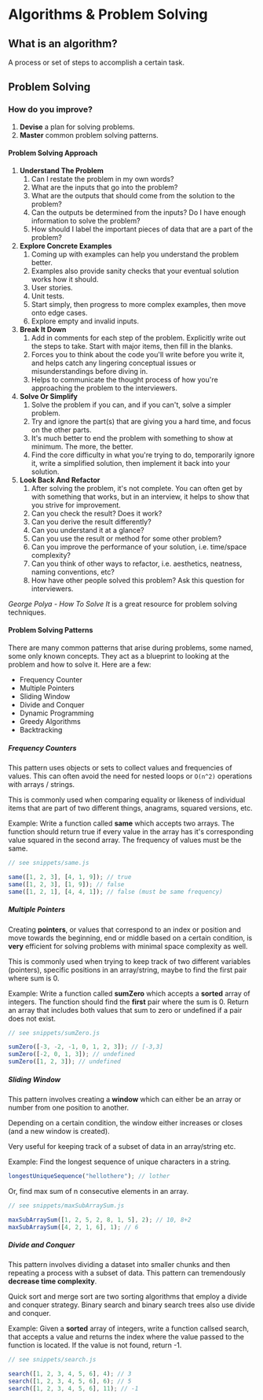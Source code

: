 # Algorithms & Problem Solving

## What is an algorithm?

A process or set of steps to accomplish a certain task.

## Problem Solving

### How do you improve?

1. **Devise** a plan for solving problems.
2. **Master** common problem solving patterns.

#### Problem Solving Approach

1. **Understand The Problem**
   1. Can I restate the problem in my own words?
   2. What are the inputs that go into the problem?
   3. What are the outputs that should come from the solution to the problem?
   4. Can the outputs be determined from the inputs? Do I have enough information to solve the problem?
   5. How should I label the important pieces of data that are a part of the problem?
2. **Explore Concrete Examples**
   1. Coming up with examples can help you understand the problem better.
   2. Examples also provide sanity checks that your eventual solution works how it should.
   3. User stories.
   4. Unit tests.
   5. Start simply, then progress to more complex examples, then move onto edge cases.
   6. Explore empty and invalid inputs.
3. **Break It Down**
   1. Add in comments for each step of the problem. Explicitly write out the steps to take. Start with major items, then fill in the blanks.
   2. Forces you to think about the code you'll write before you write it, and helps catch any lingering conceptual issues or misunderstandings before diving in.
   3. Helps to communicate the thought process of how you're approaching the problem to the interviewers.
4. **Solve Or Simplify**
   1. Solve the problem if you can, and if you can't, solve a simpler problem.
   2. Try and ignore the part(s) that are giving you a hard time, and focus on the other parts.
   3. It's much better to end the problem with something to show at minimum. The more, the better.
   4. Find the core difficulty in what you're trying to do, temporarily ignore it, write a simplified solution, then implement it back into your solution.
5. **Look Back And Refactor**
   1. After solving the problem, it's not complete. You can often get by with something that works, but in an interview, it helps to show that you strive for improvement.
   2. Can you check the result? Does it work?
   3. Can you derive the result differently?
   4. Can you understand it at a glance?
   5. Can you use the result or method for some other problem?
   6. Can you improve the performance of your solution, i.e. time/space complexity?
   7. Can you think of other ways to refactor, i.e. aesthetics, neatness, naming conventions, etc?
   8. How have other people solved this problem? Ask this question for interviewers.

_George Polya - How To Solve It_ is a great resource for problem solving techniques.

#### Problem Solving Patterns

There are many common patterns that arise during problems, some named, some only known concepts. They act as a blueprint to looking at the problem and how to solve it. Here are a few:

- Frequency Counter
- Multiple Pointers
- Sliding Window
- Divide and Conquer
- Dynamic Programming
- Greedy Algorithms
- Backtracking

##### Frequency Counters

This pattern uses objects or sets to collect values and frequencies of values. This can often avoid the need for nested loops or `O(n^2)` operations with arrays / strings.

This is commonly used when comparing equality or likeness of individual items that are part of two different things, anagrams, squared versions, etc.

Example:
Write a function called **same** which accepts two arrays. The function should return true if every value in the array has it's corresponding value squared in the second array. The frequency of values must be the same.

```js
// see snippets/same.js

same([1, 2, 3], [4, 1, 9]); // true
same([1, 2, 3], [1, 9]); // false
same([1, 2, 1], [4, 4, 1]); // false (must be same frequency)
```

##### Multiple Pointers

Creating **pointers**, or values that correspond to an index or position and move towards the beginning, end or middle based on a certain condition, is **very** efficient for solving problems with minimal space complexity as well.

This is commonly used when trying to keep track of two different variables (pointers), specific positions in an array/string, maybe to find the first pair where sum is 0.

Example:
Write a function called **sumZero** which accepts a **sorted** array of integers. The function should find the **first** pair where the sum is 0. Return an array that includes both values that sum to zero or undefined if a pair does not exist.

```js
// see snippets/sumZero.js

sumZero([-3, -2, -1, 0, 1, 2, 3]); // [-3,3]
sumZero([-2, 0, 1, 3]); // undefined
sumZero([1, 2, 3]); // undefined
```

##### Sliding Window

This pattern involves creating a **window** which can either be an array or number from one position to another.

Depending on a certain condition, the window either increases or closes (and a new window is created).

Very useful for keeping track of a subset of data in an array/string etc.

Example:
Find the longest sequence of unique characters in a string.

```js
longestUniqueSequence("hellothere"); // lother
```

Or, find max sum of n consecutive elements in an array.

```js
// see snippets/maxSubArraySum.js

maxSubArraySum([1, 2, 5, 2, 8, 1, 5], 2); // 10, 8+2
maxSubArraySum([4, 2, 1, 6], 1); // 6
```

##### Divide and Conquer

This pattern involves dividing a dataset into smaller chunks and then repeating a process with a subset of data. This pattern can tremendously **decrease time complexity**.

Quick sort and merge sort are two sorting algorithms that employ a divide and conquer strategy. Binary search and binary search trees also use divide and conquer.

Example:
Given a **sorted** array of integers, write a function callsed search, that accepts a value and returns the index where the value passed to the function is located. If the value is not found, return -1.

```js
// see snippets/search.js

search([1, 2, 3, 4, 5, 6], 4); // 3
search([1, 2, 3, 4, 5, 6], 6); // 5
search([1, 2, 3, 4, 5, 6], 11); // -1
```
